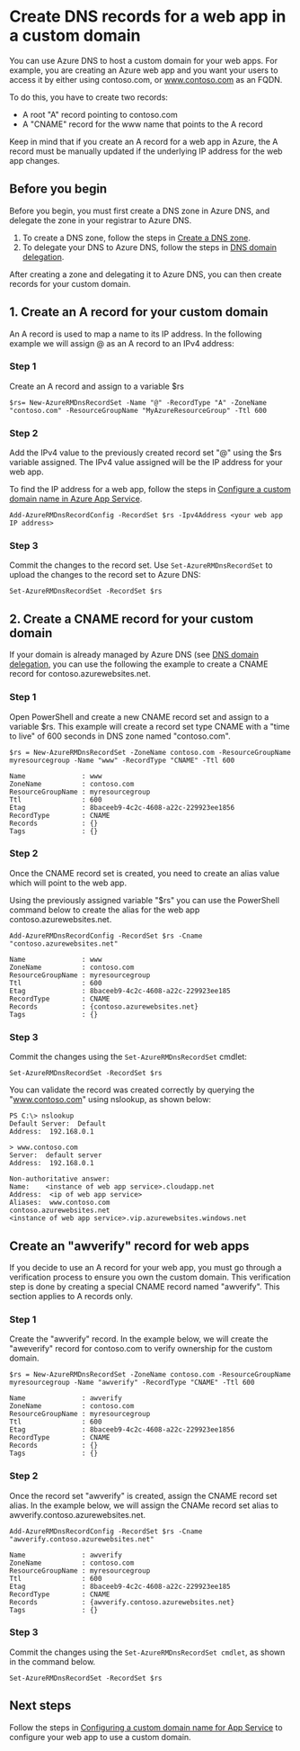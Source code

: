 <properties
   pageTitle="Create custom DNS records for a web app | Microsoft Azure  "
   description="How to create custom domain DNS records for web app using Azure DNS."
   services="dns"
   documentationCenter="na"
   authors="sdwheeler"
   manager="carmonm"
   editor=""/>

<tags
   ms.service="dns"
   ms.devlang="na"
   ms.topic="article"
   ms.tgt_pltfrm="na"
   ms.workload="infrastructure-services"
   ms.date="08/16/2016"
   ms.author="sewhee"/>

# Create DNS records for a web app in a custom domain

You can use Azure DNS to host a custom domain for your web apps. For example, you are creating an Azure web app and you want your users to access it by either using contoso.com, or www.contoso.com as an FQDN.

To do this, you have to create two records:

- A root "A" record pointing to contoso.com
- A "CNAME" record for the www name that points to the A record

Keep in mind that if you create an A record for a web app in Azure, the A record must be manually updated if the underlying IP address for the web app changes.

## Before you begin

Before you begin, you must first create a DNS zone in Azure DNS, and delegate the zone in your registrar to Azure DNS.

1. To create a DNS zone, follow the steps in [Create a DNS zone](dns-getstarted-create-dnszone.md).
2. To delegate your DNS to Azure DNS, follow the steps in [DNS domain delegation](dns-domain-delegation.md).

After creating a zone and delegating it to Azure DNS, you can then create records for your custom domain.


## 1. Create an A record for your custom domain

An A record is used to map a name to its IP address. In the following example we will assign @ as an A record to an IPv4 address:

### Step 1

Create an A record and assign to a variable $rs

	$rs= New-AzureRMDnsRecordSet -Name "@" -RecordType "A" -ZoneName "contoso.com" -ResourceGroupName "MyAzureResourceGroup" -Ttl 600

### Step 2

Add the IPv4 value to the previously created record set "@" using the $rs variable assigned. The IPv4 value assigned will be the IP address for your web app.

To find the IP address for a web app, follow the steps in [Configure a custom domain name in Azure App Service](../web-sites-custom-domain-name.md#Find-the-virtual-IP-address).

	Add-AzureRMDnsRecordConfig -RecordSet $rs -Ipv4Address <your web app IP address>

### Step 3

Commit the changes to the record set. Use `Set-AzureRMDnsRecordSet` to upload the changes to the record set to Azure DNS:

	Set-AzureRMDnsRecordSet -RecordSet $rs

## 2. Create a CNAME record for your custom domain

If your domain is already managed by Azure DNS (see [DNS domain delegation](dns-domain-delegation.md), you can use the following the example to create a CNAME record for contoso.azurewebsites.net.

### Step 1

Open PowerShell and create a new CNAME record set and assign to a variable $rs. This example will create a record set type CNAME with a "time to live" of 600 seconds in DNS zone named "contoso.com".

	$rs = New-AzureRMDnsRecordSet -ZoneName contoso.com -ResourceGroupName myresourcegroup -Name "www" -RecordType "CNAME" -Ttl 600

	Name              : www
	ZoneName          : contoso.com
	ResourceGroupName : myresourcegroup
	Ttl               : 600
	Etag              : 8baceeb9-4c2c-4608-a22c-229923ee1856
	RecordType        : CNAME
	Records           : {}
	Tags              : {}


### Step 2

Once the CNAME record set is created, you need to create an alias value which will point to the web app.

Using the previously assigned variable "$rs" you can use the PowerShell command below to create the alias for the web app contoso.azurewebsites.net.

	Add-AzureRMDnsRecordConfig -RecordSet $rs -Cname "contoso.azurewebsites.net"

	Name              : www
	ZoneName          : contoso.com
	ResourceGroupName : myresourcegroup
	Ttl               : 600
	Etag              : 8baceeb9-4c2c-4608-a22c-229923ee185
	RecordType        : CNAME
	Records           : {contoso.azurewebsites.net}
	Tags              : {}

### Step 3

Commit the changes using the `Set-AzureRMDnsRecordSet` cmdlet:

	Set-AzureRMDnsRecordSet -RecordSet $rs

You can validate the record was created correctly by querying the "www.contoso.com" using nslookup, as shown below:

	PS C:\> nslookup
	Default Server:  Default
	Address:  192.168.0.1

	> www.contoso.com
	Server:  default server
	Address:  192.168.0.1

	Non-authoritative answer:
	Name:    <instance of web app service>.cloudapp.net
	Address:  <ip of web app service>
	Aliases:  www.contoso.com
    contoso.azurewebsites.net
    <instance of web app service>.vip.azurewebsites.windows.net

## Create an "awverify" record for web apps


If you decide to use an A record for your web app, you must go through a verification process to ensure you own the custom domain. This verification step is done by creating a special CNAME record named "awverify". This section applies to A records only.


### Step 1

Create the "awverify" record. In the example below, we will create the "aweverify" record for contoso.com to verify ownership for the custom domain.

	$rs = New-AzureRMDnsRecordSet -ZoneName contoso.com -ResourceGroupName myresourcegroup -Name "awverify" -RecordType "CNAME" -Ttl 600

	Name              : awverify
	ZoneName          : contoso.com
	ResourceGroupName : myresourcegroup
	Ttl               : 600
	Etag              : 8baceeb9-4c2c-4608-a22c-229923ee1856
	RecordType        : CNAME
	Records           : {}
	Tags              : {}


### Step 2

Once the record set "awverify" is created, assign the CNAME record set alias. In the example below, we will assign the CNAMe record set alias to awverify.contoso.azurewebsites.net.

	Add-AzureRMDnsRecordConfig -RecordSet $rs -Cname "awverify.contoso.azurewebsites.net"

	Name              : awverify
	ZoneName          : contoso.com
	ResourceGroupName : myresourcegroup
	Ttl               : 600
	Etag              : 8baceeb9-4c2c-4608-a22c-229923ee185
	RecordType        : CNAME
	Records           : {awverify.contoso.azurewebsites.net}
	Tags              : {}

### Step 3

Commit the changes using the `Set-AzureRMDnsRecordSet cmdlet`, as shown in the command below.

	Set-AzureRMDnsRecordSet -RecordSet $rs



## Next steps

Follow the steps in [Configuring a custom domain name for App Service](../app-service-web/web-sites-custom-domain-name.md) to configure your web app to use a custom domain.








